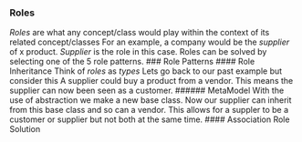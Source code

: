 ### Roles

*Roles* are what any concept/class would play within the context of its
related concept/classes For an example, a company would be the
*supplier* of x product. *Supplier* is the role in this case. Roles can
be solved by selecting one of the 5 role patterns. \### Role Patterns
​#### Role Inheritance Think of *roles* as *types* Lets go back to our
past example but consider this A supplier could buy a product from a
vendor. This means the supplier can now been seen as a customer. \######
MetaModel With the use of abstraction we make a new base class. Now our
supplier can inherit from this base class and so can a vendor. This
allows for a suppler to be a customer or supplier but not both at the
same time. \#### Association Role Solution
